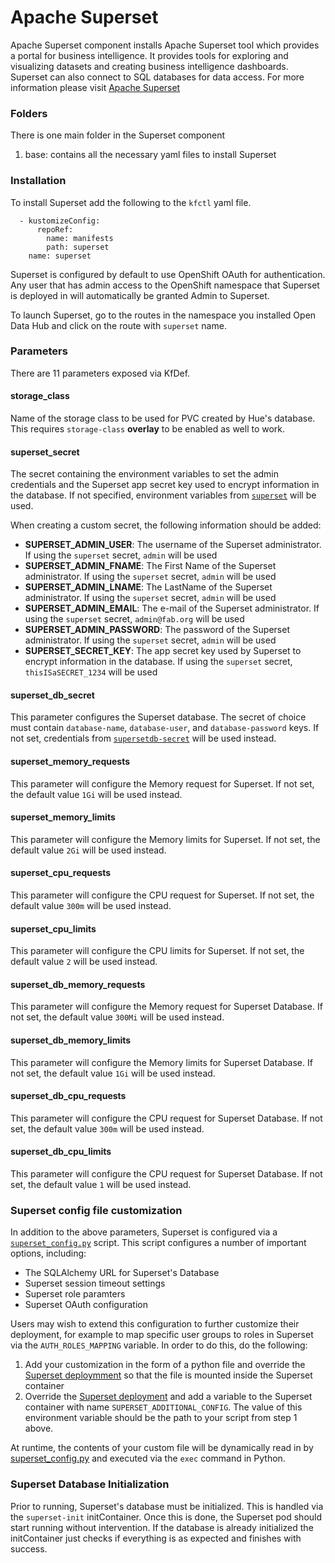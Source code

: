# Apache Superset

Apache Superset component installs Apache Superset tool which provides a portal for business intelligence. It provides tools for exploring and visualizing datasets and creating business intelligence dashboards. Superset can also connect to SQL databases for data access. For more information please visit [Apache Superset](https://superset.apache.org/)

### Folders
There is one main folder in the Superset component
1. base: contains all the necessary yaml files to install Superset

### Installation
To install Superset add the following to the `kfctl` yaml file.

```
  - kustomizeConfig:
      repoRef:
        name: manifests
        path: superset
    name: superset
```

Superset is configured by default to use OpenShift OAuth for authentication. Any user that has admin access to the
OpenShift namespace that Superset is deployed in will automatically be granted Admin to Superset.

To launch Superset, go to the routes in the namespace you installed Open Data Hub and click on the route with `superset` name.

### Parameters

There are 11 parameters exposed via KfDef.

#### storage_class

Name of the storage class to be used for PVC created by Hue's database. This requires `storage-class` **overlay** to be enabled as well to work.
#### superset_secret

The secret containing the environment variables to set the admin credentials and the Superset app secret key used to encrypt information in the database. If not specified, environment variables from [`superset`](base/secret-superset.yaml) will be used.

When creating a custom secret, the following information should be added:

* **SUPERSET_ADMIN_USER**: The username of the Superset administrator. If using the `superset` secret, `admin` will be used
* **SUPERSET_ADMIN_FNAME**: The First Name of the Superset administrator. If using the `superset` secret, `admin` will be used
* **SUPERSET_ADMIN_LNAME**: The LastName of the Superset administrator. If using the `superset` secret, `admin` will be used
* **SUPERSET_ADMIN_EMAIL**: The e-mail of the Superset administrator. If using the `superset` secret, `admin@fab.org` will be used
* **SUPERSET_ADMIN_PASSWORD**: The password of the Superset administrator. If using the `superset` secret, `admin` will be used
* **SUPERSET_SECRET_KEY**: The app secret key used by Superset to encrypt information in the database. If using the `superset` secret, `thisISaSECRET_1234` will be used

#### superset_db_secret

This parameter configures the Superset database. The secret of choice must contain `database-name`, `database-user`, and `database-password` keys. If not set, credentials from [`supersetdb-secret`](base/supersetdb-secret.yaml) will be used instead.

#### superset_memory_requests

This parameter will configure the Memory request for Superset. If not set, the default value `1Gi` will be used instead.

#### superset_memory_limits

This parameter will configure the Memory limits for Superset. If not set, the default value `2Gi` will be used instead.

#### superset_cpu_requests

This parameter will configure the CPU request for Superset. If not set, the default value `300m` will be used instead.

#### superset_cpu_limits

This parameter will configure the CPU limits for Superset. If not set, the default value `2` will be used instead.

#### superset_db_memory_requests

This parameter will configure the Memory request for Superset Database. If not set, the default value `300Mi` will be used instead.

#### superset_db_memory_limits

This parameter will configure the Memory limits for Superset Database. If not set, the default value `1Gi` will be used instead.

#### superset_db_cpu_requests

This parameter will configure the CPU request for Superset Database. If not set, the default value `300m` will be used instead.

#### superset_db_cpu_limits

This parameter will configure the CPU request for Superset Database. If not set, the default value `1` will be used instead.

### Superset config file customization

In addition to the above parameters, Superset is configured via a [`superset_config.py`](base/superset_config.py) script.
This script configures a number of important options, including:
  * The SQLAlchemy URL for Superset's Database
  * Superset session timeout settings
  * Superset role paramters
  * Superset OAuth configuration

Users may wish to extend this configuration to further customize their deployment,
for example to map specific user groups to roles in Superset via the
`AUTH_ROLES_MAPPING` variable. In order to do this, do the following:

1. Add your customization in the form of a python file and override the
   [Superset deploymment](base/deployment.yaml) so that the file is mounted
   inside the Superset container
2. Override the [Superset deployment](base/deployment.yaml) and add a
   variable to the Superset container with name `SUPERSET_ADDITIONAL_CONFIG`.
   The value of this environment variable should be the path to your script
   from step 1 above.

At runtime, the contents of your custom file will be dynamically read in
by [superset_config.py](superset_config.py) and executed via the
`exec` command in Python.

### Superset Database Initialization

Prior to running, Superset's database must be initialized. This is handled via the `superset-init` initContainer. Once this is done, the Superset pod should
start running without intervention. If the database is already initialized the initContainer just checks if everything is as expected and finishes with success.
